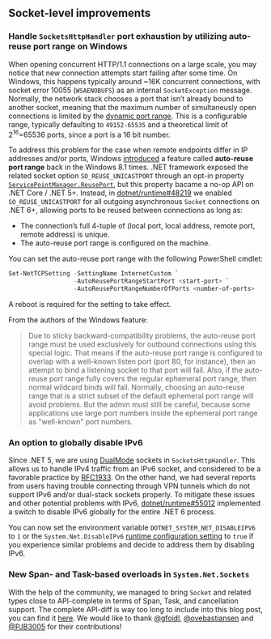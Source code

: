 ## Socket-level improvements

### Handle `SocketsHttpHandler` port exhaustion by utilizing auto-reuse port range on Windows
When opening concurrent HTTP/1.1 connections on a large scale, you may notice that new connection attempts start failing after some time. On Windows, this happens typically around ~16K concurrent connections, with socket error 10055 (`WSAENOBUFS`) as an internal `SocketException` message.
Normally, the network stack chooses a port that isn’t already bound to another socket, meaning that the maximum number of simultaneusly open connections is limited by the [dynamic port range](https://docs.microsoft.com/en-us/windows/client-management/troubleshoot-tcpip-port-exhaust#default-dynamic-port-range-for-tcpip).
This is a configurable range, typically defaulting to `49152-65535` and a theoretical limit of 2<sup>16</sup>=65536 ports, since a port is a 16 bit number.

To address this problem for the case when remote endpoints differ in IP addresses and/or ports, Windows [introduced](https://support.microsoft.com/en-us/topic/reliability-and-scalability-improvements-in-tcp-ip-for-windows-8-1-and-windows-server-2012-r2-82b226f4-cadc-7676-67db-2195516b7956) a feature called **auto-reuse port range** back in the Windows 8.1 times. .NET framework exposed the related socket option `SO_REUSE_UNICASTPORT` through an opt-in property [`ServicePointManager.ReusePort`](https://docs.microsoft.com/en-us/dotnet/api/system.net.servicepointmanager.reuseport), but this property bacame a no-op API on .NET Core / .NET 5+. Instead, in [dotnet/runtime#48219](https://github.com/dotnet/runtime/issues/54903) we enabled `SO_REUSE_UNICASTPORT` for all outgoing asynchronous `Socket` connections on .NET 6+, allowing ports to be reused between connections as long as:
- The connection’s full 4-tuple of (local port, local address, remote port, remote address) is unique.
- The auto-reuse port range is configured on the machine.

You can set the auto-reuse port range with the following PowerShell cmdlet:

```powershell
Set-NetTCPSetting -SettingName InternetCustom `
                  -AutoReusePortRangeStartPort <start-port> `
                  -AutoReusePortRangeNumberOfPorts <number-of-ports>
```

A reboot is required for the setting to take effect.

From the authors of the Windows feature:

> Due to sticky backward-compatibility problems, the auto-reuse port range must be used exclusively for outbound connections using this special logic. That means if the auto-reuse port range is configured to overlap with a well-known listen port (port 80, for instance), then an attempt to bind a listening socket to that port will fail. Also, if the auto-reuse port range fully covers the regular ephemeral port range, then normal wildcard binds will fail. Normally, choosing an auto-reuse range that is a strict subset of the default ephemeral port range will avoid problems. But the admin must still be careful, because some applications use large port numbers inside the ephemeral port range as "well-known" port numbers.

### An option to globally disable IPv6

Since .NET 5, we are using [DualMode](https://docs.microsoft.com/en-us/dotnet/api/system.net.sockets.socket.dualmode) sockets in `SocketsHttpHandler`.
This allows us to handle IPv4 traffic from an IPv6 socket, and considered to be a favorable practice by [RFC1933](https://tools.ietf.org/html/rfc1933).
On the other hand, we had several reports from users having trouble connecting through VPN tunnels which do not support IPv6 and/or dual-stack sockets properly.
To mitigate these issues and other potential problems with IPv6,
[dotnet/runtime#55012](https://github.com/dotnet/runtime/pull/55012) implemented a switch to disable IPv6 globally for the entire .NET 6 process.

You can now set the environment variable `DOTNET_SYSTEM_NET_DISABLEIPV6` to `1` or the `System.Net.DisableIPv6` [runtime configuration setting](https://docs.microsoft.com/en-us/dotnet/core/run-time-config/) to `true` if you experience similar problems and decide to address them by disabling IPv6.

### New Span- and Task-based overloads in `System.Net.Sockets`

With the help of the community, we managed to bring `Socket` and related types close to API-complete in terms of Span, Task, and cancellation support.
The complete API-diff is  way too long to include into this blog post, you can find it [here](https://github.com/dotnet/core/blob/main/release-notes/6.0/api-diff/.Net/6.0.0_System.Net.Sockets.md).
We would like to thank [@gfoidl](https://github.com/gfoidl), [@ovebastiansen](https://github.com/ovebastiansen) and [@PJB3005](https://github.com/PJB3005) for their contributions!
